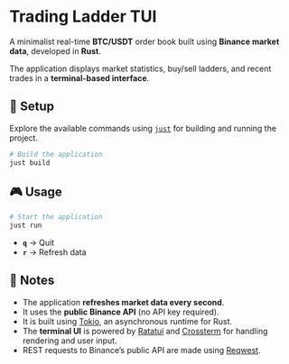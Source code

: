 # Trading Ladder TUI

A minimalist real-time **BTC/USDT** order book built using **Binance market data**, developed in **Rust**.  

The application displays market statistics, buy/sell ladders, and recent trades in a **terminal-based interface**.  

## 🚀 Setup  

Explore the available commands using [`just`](https://github.com/casey/just) for building and running the project.  

```bash
# Build the application
just build
```

## 🎮 Usage  

```bash
# Start the application
just run
```

- **`q`** → Quit  
- **`r`** → Refresh data  

## 📌 Notes  

- The application **refreshes market data every second**.  
- It uses the **public Binance API** (no API key required).  
- It is built using [Tokio](https://tokio.rs/), an asynchronous runtime for Rust.  
- The **terminal UI** is powered by [Ratatui](https://github.com/ratatui-org/ratatui) and [Crossterm](https://github.com/crossterm-rs/crossterm) for handling rendering and user input.  
- REST requests to Binance’s public API are made using [Reqwest](https://github.com/seanmonstar/reqwest). 